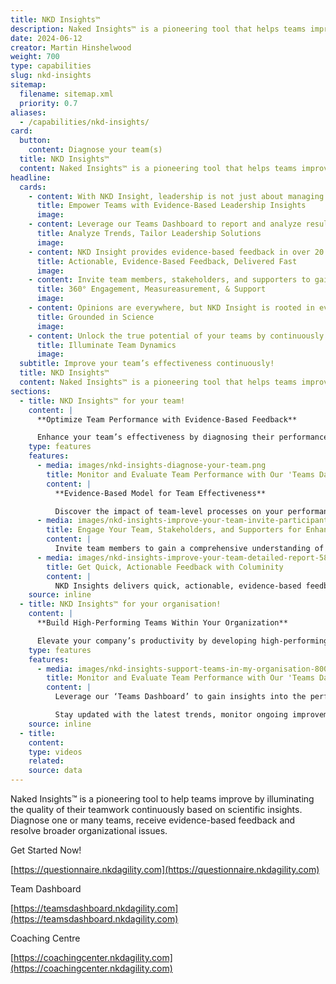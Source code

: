 ```yaml
---
title: NKD Insights™
description: Naked Insights™ is a pioneering tool that helps teams improve by continuously illuminating the quality of their teamwork based on scientific insights.
date: 2024-06-12
creator: Martin Hinshelwood
weight: 700
type: capabilities
slug: nkd-insights
sitemap:
  filename: sitemap.xml
  priority: 0.7
aliases:
  - /capabilities/nkd-insights/
card:
  button:
    content: Diagnose your team(s)
  title: NKD Insights™
  content: Naked Insights™ is a pioneering tool that helps teams improve by continuously illuminating the quality of their teamwork based on scientific insights. It can diagnose one or many teams, receive evidence-based feedback, and resolve broader organizational issues.
headline:
  cards:
    - content: With NKD Insight, leadership is not just about managing teams—it’s about empowering them. Built on scientific principles and evidence-based models, our tool helps you focus on what matters most, providing leadership with the targeted insights needed to maximize impact.
      title: Empower Teams with Evidence-Based Leadership Insights
      image:
    - content: Leverage our Teams Dashboard to report and analyze results across multiple teams. Identify trends, track progress, and provide leadership with tailored, evidence-based solutions to address specific challenges and enhance effectiveness at every level.
      title: Analyze Trends, Tailor Leadership Solutions
      image:
    - content: NKD Insight provides evidence-based feedback in over 20 key areas, offering leadership quick, actionable insights. From strategic guidance to quick tips, our evidence-based insights inspire action that drives real improvement
      title: Actionable, Evidence-Based Feedback, Delivered Fast
      image:
    - content: Invite team members, stakeholders, and supporters to gain a comprehensive, evidence-based view of team dynamics. Measure satisfaction, assess needs, and identify where leadership support can make a difference—all through NKD Insight.
      title: 360° Engagement, Measureasurement, & Support
      image:
    - content: Opinions are everywhere, but NKD Insight is rooted in evidence-based facts. Our surveys and models are built on peer-reviewed research, providing teams and leadership with reliable, actionable insights that drive impactful results.
      title: Grounded in Science
      image:
    - content: Unlock the true potential of your teams by continuously monitoring and improving teamwork quality. NKD Insight offers evidence-based insights that help you diagnose and enhance team performance across your organization, empowering leadership to make informed decisions.
      title: Illuminate Team Dynamics
      image:
  subtitle: Improve your team’s effectiveness continuously!
  title: NKD Insights™
  content: Naked Insights™ is a pioneering tool that helps teams improve by continuously illuminating the quality of their teamwork based on scientific insights. It can diagnose one or many teams, receive evidence-based feedback, and resolve broader organizational issues.
sections:
  - title: NKD Insights™ for your team!
    content: |
      **Optimize Team Performance with Evidence-Based Feedback**

      Enhance your team’s effectiveness by diagnosing their performance, reviewing the results collaboratively, and implementing improvements based on our evidence-based feedback. Our approach helps streamline team assessments and fosters continuous development, ensuring your team always operates at its best.
    type: features
    features:
      - media: images/nkd-insights-diagnose-your-team.png
        title: Monitor and Evaluate Team Performance with Our 'Teams Dashboard'
        content: |
          **Evidence-Based Model for Team Effectiveness**

          Discover the impact of team-level processes on your performance with Columinity. Our evidence-based model provides in-depth analysis of five core factors and over two dozen detailed sub-factors (available in our demo). Track your team’s progress, celebrate achievements with badges, and explore score ranges to identify areas of consensus and dissent. Enhance your team’s effectiveness strategically.
      - media: images/nkd-insights-improve-your-team-invite-participants.png
        title: Engage Your Team, Stakeholders, and Supporters for Enhanced Insight
        content: |
          Invite team members to gain a comprehensive understanding of your team’s dynamics. Bring in stakeholders to evaluate their satisfaction with your team’s outcomes. Additionally, encourage supporters—including managers, leaders, and coaches—to identify areas where your team requires additional support. These invitations help create a more complete and actionable picture of team performance.
      - media: images/nkd-insights-improve-your-team-detailed-report-588x720.png
        title: Get Quick, Actionable Feedback with Columinity
        content: |
          NKD Insights delivers quick, actionable, evidence-based feedback across over 20 key areas, categorized by impact. For each area, we offer feedback in three categories: broad strategies to guide your team, facilitation guides to explore deeper solutions, and actionable ‘quick tips’ designed to inspire immediate improvement with 15% Solutions. Enhance your team’s performance effectively and efficiently.
    source: inline
  - title: NKD Insights™ for your organisation!
    content: |
      **Build High-Performing Teams Within Your Organization**

      Elevate your company’s productivity by developing high-performing teams with our proven strategies.
    type: features
    features:
      - media: images/nkd-insights-support-teams-in-my-organisation-800x404.png
        title: Monitor and Evaluate Team Performance with Our 'Teams Dashboard'
        content: |
          Leverage our ‘Teams Dashboard’ to gain insights into the performance of various teams within your organization. Our tool is designed based on evidence-based models to help you identify the factors that can enhance team effectiveness. Engage collaboratively with team members, stakeholders, and supporters to address organizational challenges effectively.

          Stay updated with the latest trends, monitor ongoing improvement initiatives, and respond promptly to ‘requests for help’ from teams. Our dashboard allows you to categorize teams into value streams, business units, or other specific groupings, enabling customized reporting and more targeted analyses.
    source: inline
  - title:
    content:
    type: videos
    related:
    source: data
---
```


Naked Insights™ is a pioneering tool to help teams improve by illuminating the quality of their teamwork continuously based on scientific insights. Diagnose one or many teams, receive evidence-based feedback and resolve broader organizational issues.

Get Started Now!

[https://questionnaire.nkdagility.com](https://questionnaire.nkdagility.com)

Team Dashboard

[https://teamsdashboard.nkdagility.com](https://teamsdashboard.nkdagility.com)

Coaching Centre

[https://coachingcenter.nkdagility.com](https://coachingcenter.nkdagility.com)
